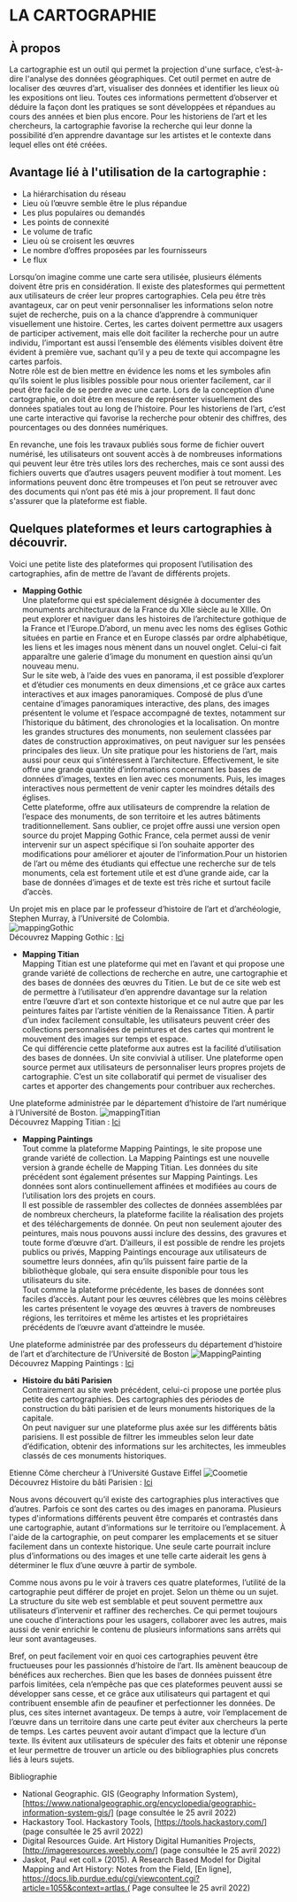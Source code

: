 # LA CARTOGRAPHIE  
  
## À propos
La cartographie est un outil qui permet la projection d'une surface, c’est-à-dire l'analyse des données géographiques. Cet outil permet en autre de localiser des œuvres d’art, visualiser des données et identifier les lieux où les expositions ont lieu. Toutes ces informations permettent d’observer et déduire la façon dont les pratiques se sont développées et répandues au cours des années et bien plus encore. Pour les historiens de l’art et les chercheurs, la cartographie favorise la recherche qui leur donne la possibilité d’en apprendre davantage sur les artistes et le contexte dans lequel elles ont été créées.


## Avantage lié à l'utilisation de la cartographie :
- La hiérarchisation du réseau
- Lieu où l’œuvre semble être le plus répandue
- Les plus populaires ou demandés
-	Les points de connexité
- Le volume de trafic 
-	Lieu où se croisent les œuvres
-	Le nombre d’offres proposées par les fournisseurs
-	Le flux

Lorsqu’on imagine comme une carte sera utilisée, plusieurs éléments doivent être pris en considération. Il existe des platesformes qui permettent aux utilisateurs de créer leur propres cartographies. Cela peu être très avantageux, car on peut venir personnaliser les informations selon notre sujet de recherche, puis on a la chance d’apprendre à communiquer visuellement une histoire. Certes, les cartes doivent permettre aux usagers de participer activement, mais elle doit faciliter la recherche pour un autre individu, l’important est aussi l’ensemble des éléments visibles doivent être évident à première vue, sachant qu’il y a peu de texte qui accompagne les cartes parfois.  
Notre rôle est de bien mettre en évidence les noms et les symboles afin qu’ils soient le plus lisibles possible pour nous orienter facilement, car il peut être facile de se perdre avec une carte. Lors de la conception d’une cartographie, on doit être en mesure de représenter visuellement des données spatiales tout au long de l’histoire. Pour les historiens de l’art, c’est une carte interactive qui favorise la recherche pour obtenir des chiffres, des pourcentages ou des données numériques. 

En revanche, une fois les travaux publiés sous forme de fichier ouvert numérisé, les utilisateurs ont souvent accès à de nombreuses informations qui peuvent leur être très utiles lors des recherches, mais ce sont aussi des fichiers ouverts que d’autres usagers peuvent modifier à tout moment. Les informations peuvent donc être trompeuses et l’on peut se retrouver avec des documents qui n’ont pas été mis à jour proprement. Il faut donc s'assurer que la plateforme est fiable.


## Quelques plateformes et leurs cartographies à découvrir.
Voici une petite liste des plateformes qui proposent l’utilisation des cartographies, afin de mettre de l’avant de différents projets.

- __Mapping Gothic__      
Une plateforme qui est spécialement désignée à documenter des monuments architecturaux de la France du XIIe siècle au le XIIIe. On peut explorer et naviguer dans les histoires de l’architecture gothique de la France et l’Europe.D’abord, un menu avec les noms des églises Gothic situées en partie en France et en Europe classés par ordre alphabétique, les liens et les images nous mènent dans un nouvel onglet. Celui-ci fait apparaître une galerie d’image du monument en question ainsi qu’un nouveau menu.  
Sur le site web, à l’aide des vues en panorama, il est possible d’explorer et d’étudier ces monuments en deux dimensions ,et ce grâce aux cartes interactives et aux images panoramiques. Composé de plus d’une centaine d’images panoramiques interactive, des plans, des images présentent le volume et l’espace accompagné de textes, notamment sur l’historique du bâtiment, des chronologies et la localisation. On montre les grandes structures des monuments, non seulement classées par dates de construction approximatives, on peut naviguer sur les pensées principales des lieux. Un site pratique pour les historiens de l’art, mais aussi pour ceux qui s’intéressent à l’architecture. Effectivement, le site offre une grande quantité d’informations concernant les bases de données d’images, textes en lien avec ces monuments. Puis, les images interactives nous permettent de venir capter les moindres détails des églises.     
Cette plateforme, offre aux utilisateurs de comprendre la relation de l’espace des monuments, de son territoire et les autres bâtiments traditionnellement. Sans oublier, ce projet offre aussi une version open source du projet Mapping Gothic France, cela permet aussi de venir intervenir sur un aspect spécifique si l’on souhaite apporter des modifications pour améliorer et ajouter de l’information.Pour un historien de l’art ou même des étudiants qui effectue une recherche sur de tels monuments, cela est fortement utile et est d’une grande aide, car la base de données d’images et de texte est très riche et surtout facile d’accès.  

Un projet mis en place par le professeur d’histoire de l’art et d’archéologie, Stephen Murray, à l’Université de Colombia.  
![mappingGothic](http://imageresources.weebly.com/uploads/1/3/0/2/13020350/4079547_orig.jpg)  
Découvrez Mapping Gothic : [Ici](https://mcid.mcah.columbia.edu/art-atlas/mapping-gothic)  

- __Mapping Titian__    
Mapping Titian est une plateforme qui met en l’avant et qui propose une grande variété de collections de recherche en autre, une cartographie et des bases de données des œuvres du Titien. Le but de ce site web est de permettre à l’utilisateur d’en apprendre davantage sur la relation entre l’œuvre d’art et son contexte historique et ce nul autre que par les peintures faites par l’artiste vénitien de la Renaissance Titien. À partir d’un index facilement consultable, les utilisateurs peuvent créer des collections personnalisées de peintures et des cartes qui montrent le mouvement des images sur temps et espace.   
Ce qui différencie cette plateforme aux autres est la facilité d’utilisation des bases de données. Un site convivial à utiliser. Une plateforme open source permet aux utilisateurs de personnaliser leurs propres projets de cartographie. C’est un site collaboratif qui permet de visualiser des cartes et apporter des changements pour contribuer aux recherches.

Une plateforme administrée par le département d’histoire de l’art numérique à l’Université de Boston.
![mappingTitian](https://hcommons.org/app/uploads/sites/1001756/2020/06/Mapping-Titian-1024x560.png)  
Découvrez Mapping Titian : [Ici](www.mappingtitian.org/)  

- __Mapping Paintings__   
Tout comme la plateforme Mapping Paintings, le site propose une grande variété de collection. La Mapping Paintings est une nouvelle version à grande échelle de Mapping Titian. Les données du site précédent sont également présentes sur Mapping Paintings. Les données sont alors continuellement affinées et modifiées au cours de l’utilisation lors des projets en cours.   
Il est possible de rassembler des collectes de données assemblées par de nombreux chercheurs, la plateforme facilite la réalisation des projets et des téléchargements de donnée. On peut non seulement ajouter des peintures, mais nous pouvons aussi inclure des dessins, des gravures et toute forme d’œuvre d’art. D’ailleurs, il est possible de rendre les projets publics ou privés, Mapping Paintings encourage aux utilisateurs de soumettre leurs données, afin qu’ils puissent faire partie de la bibliothèque globale, qui sera ensuite disponible pour tous les utilisateurs du site.  
Tout comme la plateforme précédente, les bases de données sont faciles d’accès. Autant pour les œuvres célèbres que les moins célèbres les cartes présentent le voyage des œuvres à travers de nombreuses régions, les territoires et même les artistes et les propriétaires précédents de l’œuvre avant d’atteindre le musée.  

Une plateforme administrée par des professeurs du département d’histoire de l’art et d’architecture de l’Université de Boston
![MappingPainting](https://cdn.pastemagazine.com/www/articles/kahlo%20mapping%20main.jpg)  
Découvrez Mapping Paintings : [Ici](http://www.mappingpaintings.org/)  

- __Histoire du bâti Parisien__      
Contrairement au site web précédent, celui-ci propose une portée plus petite des cartographies. Des cartographies des périodes de construction du bâti parisien et de leurs monuments historiques de la capitale.   
On peut naviguer sur une plateforme plus axée sur les différents bâtis parisiens. Il est possible de filtrer les immeubles selon leur date d’édification, obtenir des informations sur les architectes, les immeubles classés de ces monuments historiques.  

Etienne Côme chercheur à l’Université Gustave Eiffel
![Coometie](https://static.data.gouv.fr/images/e4/bafd4e53c14e378b69a20ce41d23d0.png)  
Découvrez Histoire du bâti Parisien : [Ici](https://www.comeetie.fr/)    
  
  
  
Nous avons découvert qu’il existe des cartographies plus interactives que d’autres. Parfois ce sont des cartes ou des images en panorama. Plusieurs types d'informations différents peuvent être comparés et contrastés dans une cartographie, autant d’informations sur le territoire ou l’emplacement. À l'aide de la cartographie, on peut comparer les emplacements et se situer facilement dans un contexte historique. Une seule carte pourrait inclure plus d’informations ou des images et une telle carte aiderait les gens à déterminer le flux d’une œuvre à partir de symbole.

Comme nous avons pu le voir à travers ces quatre plateformes, l’utilité de la cartographie peut différer de projet en projet. Selon un thème ou un sujet. La structure du site web est semblable et peut souvent permettre aux utilisateurs d’intervenir et raffiner des recherches. Ce qui permet toujours une couche d’interactions pour les usagers, collaborer avec les autres, mais aussi de venir enrichir le contenu de plusieurs informations sans arrêts qui leur sont avantageuses.

Bref, on peut facilement voir en quoi ces cartographies peuvent être fructueuses pour les passionnés d’histoire de l’art. Ils amènent beaucoup de bénéfices aux recherches. Bien que les bases de données puissent être parfois limitées, cela n’empêche pas que ces plateformes peuvent aussi se développer sans cesse, et ce grâce aux utilisateurs qui partagent et qui contribuent ensemble afin de peaufiner et perfectionner les données. De plus, ces sites internet avantageux. De temps à autre, voir l’emplacement de l’œuvre dans un territoire dans une carte peut éviter aux chercheurs la perte de temps. Les cartes peuvent avoir autant d’impact que la lecture d’un texte. Ils évitent aux utilisateurs de spéculer des faits et obtenir une réponse et leur permettre de trouver un article ou des bibliographies plus concrets liés à leurs sujets.


Bibliographie
- National Geographic. GIS (Geography Information System), [https://www.nationalgeographic.org/encyclopedia/geographic-information-system-gis/] (page consultée le 25 avril 2022)
- Hackastory Tool. Hackastory Tools, [https://tools.hackastory.com/] (page consultée le 25 avril 2022)
- Digital Resources Guide. Art History Digital Humanities Projects, [http://imageresources.weebly.com/] (page consultée le 25 avril 2022)
- Jaskot, Paul «et coll.» (2015). A Research Based Model for Digital Mapping and Art History: 
Notes from the Field, [En ligne], https://docs.lib.purdue.edu/cgi/viewcontent.cgi?article=1055&context=artlas.( Page consultee le 25 avril 2022)

<!---
arianned/arianned is a ✨ special ✨ repository because its `README.md` (this file) appears on your GitHub profile.
You can click the Preview link to take a look at your changes.
--->
